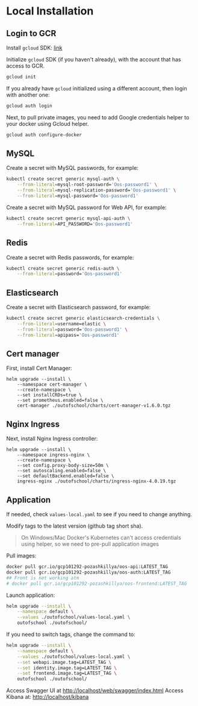 # Local Installation

## Login to GCR

Install `gcloud` SDK: [link](https://cloud.google.com/sdk/docs/install)

Initialize `gcloud` SDK (if you haven't already), with the account that has access to GCR.
```bash
gcloud init
```

If you already have `gcloud` initialized using a different account, then login with another one:

```bash
gcloud auth login
```

Next, to pull private images, you need to add Google credentials helper to your docker using Gcloud helper.

```bash
gcloud auth configure-docker
```

## MySQL

Create a secret with MySQL passwords, for example:
```bash
kubectl create secret generic mysql-auth \
    --from-literal=mysql-root-password='Oos-password1' \
    --from-literal=mysql-replication-password='Oos-password1' \
    --from-literal=mysql-password='Oos-password1'
```

Create a secret with MySQL password for Web API, for example:
```bash
kubectl create secret generic mysql-api-auth \
    --from-literal=API_PASSWORD='Oos-password1'
```

## Redis
Create a secret with Redis passwords, for example:
```bash
kubectl create secret generic redis-auth \
    --from-literal=password='Oos-password1'
```

## Elasticsearch

Create a secret with Elasticsearch password, for example:
```bash
kubectl create secret generic elasticsearch-credentials \
    --from-literal=username=elastic \
    --from-literal=password='Oos-password1' \
    --from-literal=apipass='Oos-password1'
```

## Cert manager

First, install Cert Manager:
```
helm upgrade --install \
    --namespace cert-manager \
    --create-namespace \
    --set installCRDs=true \
    --set prometheus.enabled=false \
    cert-manager ./outofschool/charts/cert-manager-v1.6.0.tgz
```

## Nginx Ingress

Next, install Nginx Ingress controller:
```
helm upgrade --install \
    --namespace ingress-nginx \
    --create-namespace \
    --set config.proxy-body-size=50m \
    --set autoscaling.enabled=false \
    --set defaultBackend.enabled=false \
    ingress-nginx ./outofschool/charts/ingress-nginx-4.0.19.tgz
```

## Application

If needed, check `values-local.yaml` to see if you need to change anything.

Modify tags to the latest version (github tag short sha).

> On Windows/Mac Docker's Kubernetes can't access credentials using helper, so we need to pre-pull application images

Pull images:

```bash
docker pull gcr.io/gcp101292-pozashkillya/oos-api:LATEST_TAG
docker pull gcr.io/gcp101292-pozashkillya/oos-auth:LATEST_TAG
## Front is not working atm
# docker pull gcr.io/gcp101292-pozashkillya/oos-frontend:LATEST_TAG
```

Launch application:

```bash
helm upgrade --install \
    --namespace default \
    --values ./outofschool/values-local.yaml \
    outofschool ./outofschool/
```

If you need to switch tags, change the command to:

```bash
helm upgrade --install \
    --namespace default \
    --values ./outofschool/values-local.yaml \
    --set webapi.image.tag=LATEST_TAG \
    --set identity.image.tag=LATEST_TAG \
    --set frontend.image.tag=LATEST_TAG \
    outofschool ./outofschool/
```

Access Swagger UI at [http://localhost/web/swagger/index.html](http://localhost/web/swagger/index.html)
Access Kibana at: [http://localhost/kibana](http://localhost/kibana)
